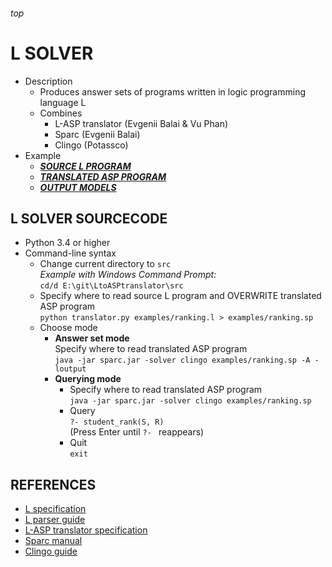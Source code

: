 <h6>top

# L SOLVER
- Description
  - Produces answer sets of programs written in logic programming language L
  - Combines
    - L-ASP translator (Evgenii Balai & Vu Phan)
    - Sparc (Evgenii Balai)
    - Clingo (Potassco)
- Example
  - [**_SOURCE L PROGRAM_**][.l]
  - [**_TRANSLATED ASP PROGRAM_**][.sp]
  - [**_OUTPUT MODELS_**][.txt]

## L SOLVER SOURCECODE
- Python 3.4 or higher
- Command-line syntax
  - Change current directory to `src`  
    *Example with Windows Command Prompt:*  
    `cd/d E:\git\LtoASPtranslator\src`
  - Specify where to read source L program and OVERWRITE translated ASP program  
    `python translator.py examples/ranking.l > examples/ranking.sp`
  - Choose mode
    - **Answer set mode**  
      Specify where to read translated ASP program  
      `java -jar sparc.jar -solver clingo examples/ranking.sp -A -loutput`
    - **Querying mode**  
      - Specify where to read translated ASP program  
        `java -jar sparc.jar -solver clingo examples/ranking.sp`
      - Query  
        `?- student_rank(S, R)`  
        (Press Enter until `?- ` reappears)
      - Quit  
        `exit`

## REFERENCES
- [L specification][Lspec]
- [L parser guide][parser]
- [L-ASP translator specification][translator_spec]
- [Sparc manual][Sparc]
- [Clingo guide][Clingo]

[.l]: https://github.com/iensen/LtoASPtranslator/blob/master/src/examples/ranking.l
[.sp]: https://github.com/iensen/LtoASPtranslator/blob/master/src/examples/ranking.sp
[.txt]: https://github.com/iensen/LtoASPtranslator/blob/master/src/examples/ranking.txt
[Lspec]: https://github.com/iensen/LtoASPtranslator/blob/master/Lspec/Lspec.pdf
[parser]: https://github.com/iensen/LtoASPtranslator/blob/master/docs/Lparser_guide.md#top
[translator_spec]: https://github.com/iensen/LtoASPtranslator/blob/master/docs/translator_spec.md#top
[Sparc]: https://github.com/iensen/sparc/blob/master/User_Manual/Sparc_Manual.pdf
[Clingo]: http://sourceforge.net/projects/potassco/files/guide/2.0/guide-2.0.pdf
